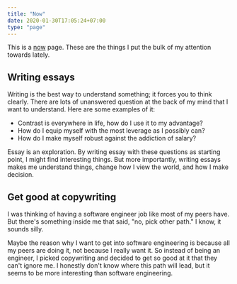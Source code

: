 ```yaml
---
title: "Now"
date: 2020-01-30T17:05:24+07:00
type: "page"
---
```


This is a [now](https://nownownow.com/about) page. These are the things I put the bulk of my attention towards lately.

## Writing essays
Writing is the best way to understand something; it forces you to think clearly. There are lots of unanswered question at the back of my mind that I want to understand. Here are some examples of it:
- Contrast is everywhere in life, how do I use it to my advantage?
- How do I equip myself with the most leverage as I possibly can?
- How do I make myself robust against the addiction of salary?

Essay is an exploration. By writing essay with these questions as starting point, I might find interesting things. But more importantly, writing essays makes me understand things, change how I view the world, and how I make decision.

## Get good at copywriting
I was thinking of having a software engineer job like most of my peers have. But there's something inside me that said, "no, pick other path." I know, it sounds silly.

Maybe the reason why I want to get into software engineering is because all my peers are doing it, not because I really want it. So instead of being an engineer, I picked copywriting and decided to get so good at it that they can't ignore me. I honestly don't know where this path will lead, but it seems to be more interesting than software engineering.